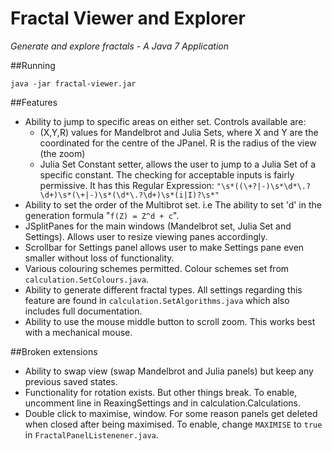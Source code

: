 # Fractal Viewer and Explorer

*Generate and explore fractals - A Java 7 Application*

##Running

```
java -jar fractal-viewer.jar
```


##Features 

* Ability to jump to specific areas on either set. Controls available are:
    * (X,Y,R) values for Mandelbrot and Julia Sets, where X and Y are the 
    coordinated for the centre of the JPanel. R is the radius of the view 
    (the zoom)
    * Julia Set Constant setter, allows the user to jump to a Julia Set of
    a specific constant. The checking for acceptable inputs is fairly
    permissive. It has this Regular Expression:
    `"\s*((\+?|-)\s*\d*\.?\d+)\s*(\+|-)\s*(\d*\.?\d+)\s*(i|I)?\s*"`
* Ability to set the order of the Multibrot set. i.e The ability to set 'd'
in the generation formula "`f(Z) = Z^d + c`".
* JSplitPanes for the main windows (Mandelbrot set, Julia Set and Settings).
Allows user to resize viewing panes accordingly.
* Scrollbar for Settings panel allows user to make Settings pane even
smaller without loss of functionality.
* Various colouring schemes permitted. Colour schemes set from 
`calculation.SetColours.java`.
* Ability to generate different fractal types. All settings regarding this
feature are found in `calculation.SetAlgorithms.java` which also includes full 
documentation.
* Ability to use the mouse middle button to scroll zoom. This works best 
with a mechanical mouse.

##Broken extensions

* Ability to swap view (swap Mandelbrot and Julia panels) but keep any previous
saved states.
* Functionality for rotation exists. But other things break. To enable, uncomment 
line in ReaxingSettings and in calculation.Calculations.
* Double click to maximise, window. For some reason panels get deleted when 
closed after being maximised. To enable, change `MAXIMISE` to `true` in 
`FractalPanelListenener.java`.

